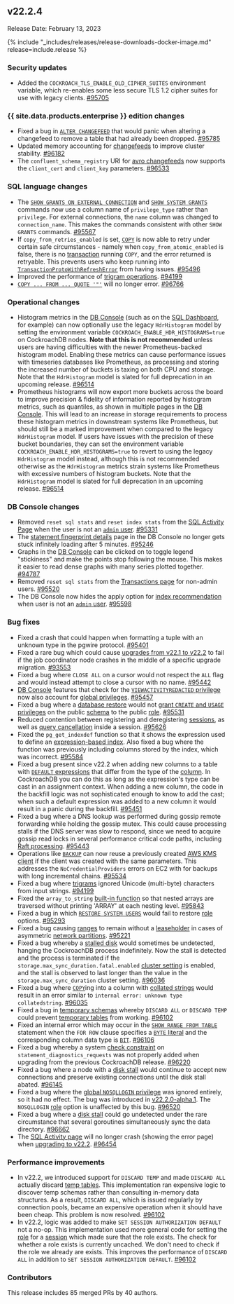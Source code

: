 ## v22.2.4

Release Date: February 13, 2023

{% include "_includes/releases/release-downloads-docker-image.md" release=include.release %}

<h3 id="v22-2-4-security-updates">Security updates</h3>

- Added the `COCKROACH_TLS_ENABLE_OLD_CIPHER_SUITES` environment variable, which re-enables some less secure TLS 1.2 cipher suites for use with legacy clients. [#95705][#95705]

<h3 id="v22-2-4-{{-site.data.products.enterprise-}}-edition-changes">{{ site.data.products.enterprise }} edition changes</h3>

- Fixed a bug in [`ALTER CHANGEFEED`](https://www.cockroachlabs.com/docs/v22.2/alter-changefeed) that would panic when altering a changefeed to remove a table that had already been dropped. [#95785][#95785]
- Updated memory accounting for [changefeeds](https://www.cockroachlabs.com/docs/v22.2/create-and-configure-changefeeds) to improve cluster stability. [#96182][#96182]
- The `confluent_schema_registry` URI for [avro changefeeds](https://www.cockroachlabs.com/docs/v22.2/changefeed-messages#avro) now supports the `client_cert` and `client_key` parameters. [#96533][#96533]

<h3 id="v22-2-4-sql-language-changes">SQL language changes</h3>

- The [`SHOW GRANTS ON EXTERNAL CONNECTION`](https://www.cockroachlabs.com/docs/v22.2/show-grants) and [`SHOW SYSTEM GRANTS`](https://www.cockroachlabs.com/docs/v22.2/show-system-grants) commands now use a column name of `privilege_type` rather than `privilege`. For external connections, the `name` column was changed to `connection_name`. This makes the commands consistent with other `SHOW GRANTS` commands. [#95567][#95567]
- If `copy_from_retries_enabled` is set, [`COPY`](https://www.cockroachlabs.com/docs/v22.2/copy-from) is now able to retry under certain safe circumstances - namely when `copy_from_atomic_enabled` is false, there is no [transaction](https://www.cockroachlabs.com/docs/v22.2/transactions) running `COPY`, and the error returned is retryable. This prevents users who keep running into [`TransactionProtoWithRefreshError`](https://www.cockroachlabs.com/docs/v22.2/transaction-retry-error-reference) from having issues. [#95496][#95496]
- Improved the performance of [trigram operations](https://www.cockroachlabs.com/docs/v22.2/trigram-indexes). [#94199][#94199]
- [`COPY ... FROM ... QUOTE '"'`](https://www.cockroachlabs.com/docs/v22.2/copy-from) will no longer error. [#96766][#96766]

<h3 id="v22-2-4-operational-changes">Operational changes</h3>

- Histogram metrics in the [DB Console](https://www.cockroachlabs.com/docs/v22.2/ui-overview) (such as on the [SQL Dashboard](https://www.cockroachlabs.com/docs/v22.2/ui-sql-dashboard), for example) can now optionally use the legacy `HdrHistogram` model by setting the environment variable `COCKROACH_ENABLE_HDR_HISTOGRAMS=true` on CockroachDB nodes. **Note that this is not recommended** unless users are having difficulties with the newer Prometheus-backed histogram model. Enabling these metrics can cause performance issues with timeseries databases like Prometheus, as processing and storing the increased number of buckets is taxing on both CPU and storage. Note that the `HdrHistogram` model is slated for full deprecation in an upcoming release. [#96514][#96514]
- Prometheus histograms will now export more buckets across the board to improve precision & fidelity of information reported by histogram metrics, such as quantiles, as shown in multiple pages in the [DB Console](https://www.cockroachlabs.com/docs/v22.2/ui-overview). This will lead to an increase in storage requirements to process these histogram metrics in downstream systems like Prometheus, but should still be a marked improvement when compared to the legacy `HdrHistogram` model. If users have issues with the precision of these bucket boundaries, they can set the environment variable `COCKROACH_ENABLE_HDR_HISTOGRAMS=true` to revert to using the legacy `HdrHistogram` model instead, although this is not recommended otherwise as the `HdrHistogram` metrics strain systems like Prometheus with excessive numbers of histogram buckets. Note that the `HdrHistogram` model is slated for full deprecation in an upcoming release. [#96514][#96514]

<h3 id="v22-2-4-db-console-changes">DB Console changes</h3>

- Removed `reset sql stats` and `reset index stats` from the [SQL Activity Page](https://www.cockroachlabs.com/docs/v22.2/ui-transactions-page) when the user is not an [`admin` user](https://www.cockroachlabs.com/docs/v22.2/security-reference/authorization#admin-role). [#95331][#95331]
- The [statement fingerprint details](https://www.cockroachlabs.com/docs/v22.2/ui-statements-page#sql-statement-fingerprints) page in the DB Console no longer gets stuck infinitely loading after 5 minutes. [#95246][#95246]
- Graphs in the [DB Console](https://www.cockroachlabs.com/docs/v22.2/ui-overview) can be clicked on to toggle legend "stickiness" and make the points stop following the mouse. This makes it easier to read dense graphs with many series plotted together. [#94787][#94787]
- Removed `reset sql stats` from the [Transactions page](https://www.cockroachlabs.com/docs/v22.2/ui-transactions-page) for non-admin users. [#95520][#95520]
- The DB Console now hides the apply option for [index recommendation](https://www.cockroachlabs.com/docs/v22.2/ui-databases-page#index-recommendations) when user is not an [`admin` user](https://www.cockroachlabs.com/docs/v22.2/security-reference/authorization#admin-role). [#95598][#95598]

<h3 id="v22-2-4-bug-fixes">Bug fixes</h3>

- Fixed a crash that could happen when formatting a tuple with an unknown type in the pgwire protocol. [#95401][#95401]
- Fixed a rare bug which could cause [upgrades from v22.1 to v22.2](https://www.cockroachlabs.com/docs/v22.2/upgrade-cockroach-version) to fail if the job coordinator node crashes in the middle of a specific upgrade migration. [#93553][#93553]
- Fixed a bug where `CLOSE ALL` on a cursor would not respect the `ALL` flag and would instead attempt to close a cursor with no name. [#95442][#95442]
- [DB Console](https://www.cockroachlabs.com/docs/v22.2/ui-overview) features that check for the [`VIEWACTIVITYREDACTED` privilege](https://www.cockroachlabs.com/docs/v22.2/alter-role#role-options) now also account for [global privileges](https://www.cockroachlabs.com/docs/v22.2/security-reference/authorization#supported-privileges). [#95457][#95457]
- Fixed a bug where a [database restore](https://www.cockroachlabs.com/docs/v22.2/restore) would not [grant `CREATE` and `USAGE` privileges](https://www.cockroachlabs.com/docs/v22.2/grant) on the public [schema](https://www.cockroachlabs.com/docs/v22.2/create-schema) to the public [role](https://www.cockroachlabs.com/docs/v22.2/security-reference/authorization#users-and-roles). [#95531][#95531]
- Reduced contention between registering and deregistering [sessions](https://www.cockroachlabs.com/docs/v22.2/show-sessions), as well as [query cancellation](https://www.cockroachlabs.com/docs/v22.2/cancel-query) inside a session. [#95626][#95626]
- Fixed the `pg_get_indexdef` function so that it shows the expression used to define an [expression-based index](https://www.cockroachlabs.com/docs/v22.2/expression-indexes). Also fixed a bug where the function was previously including columns stored by the index, which was incorrect. [#95584][#95584]
- Fixed a bug present since v22.2 when adding new columns to a table with [`DEFAULT` expressions](https://www.cockroachlabs.com/docs/v22.2/default-value) that differ from the type of the [column](https://www.cockroachlabs.com/docs/v22.2/show-columns). In CockroachDB you can do this as long as the expression's type can be cast in an assignment context. When adding a new column, the code in the backfill logic was not sophisticated enough to know to add the cast; when such a default expression was added to a new column it would result in a panic during the backfill. [#95451][#95451]
- Fixed a bug where a DNS lookup was performed during gossip remote forwarding while holding the gossip mutex. This could cause processing stalls if the DNS server was slow to respond, since we need to acquire gossip read locks in several performance critical code paths, including [Raft processing](https://www.cockroachlabs.com/docs/v22.2/architecture/replication-layer#raft). [#95443][#95443]
- Operations like [`BACKUP`](https://www.cockroachlabs.com/docs/v22.2/backup) can now reuse a previously created [AWS KMS client](https://www.cockroachlabs.com/docs/v22.2/take-and-restore-encrypted-backups#use-key-management-service) if the client was created with the same parameters. This addresses the `NoCredentialProviders` errors on EC2 with for backups with long incremental chains. [#95534][#95534]
- Fixed a bug where [trigrams](https://www.cockroachlabs.com/docs/v22.2/trigram-indexes) ignored Unicode (multi-byte) characters from input strings. [#94199][#94199]
- Fixed the `array_to_string` [built-in function](https://www.cockroachlabs.com/docs/v22.2/functions-and-operators#array_to_string) so that nested arrays are traversed without printing 'ARRAY' at each nesting level. [#95843][#95843]
- Fixed a bug in which [`RESTORE SYSTEM USERS`](https://www.cockroachlabs.com/docs/v22.2/restore) would fail to restore [role](https://www.cockroachlabs.com/docs/v22.2/security-reference/authorization#users-and-roles) options. [#95293][#95293]
- Fixed a bug causing [ranges](https://www.cockroachlabs.com/docs/v22.2/architecture/overview#architecture-range) to remain without a [leaseholder](https://www.cockroachlabs.com/docs/v22.2/architecture/replication-layer#leases) in cases of asymmetric [network partitions](https://www.cockroachlabs.com/docs/v22.2/cluster-setup-troubleshooting#network-partition). [#95221][#95221]
- Fixed a bug whereby a [stalled disk](https://www.cockroachlabs.com/docs/v22.2/cluster-setup-troubleshooting#disk-stalls) would sometimes be undetected, hanging the CockroachDB process indefinitely. Now the stall is detected and the process is terminated if the `storage.max_sync_duration.fatal.enabled` [cluster setting](https://www.cockroachlabs.com/docs/v22.2/cluster-settings) is enabled, and the stall is observed to last longer than the value in the `storage.max_sync_duration` cluster setting. [#96036][#96036]
- Fixed a bug where [`COPY`](https://www.cockroachlabs.com/docs/v22.2/copy-from)ing into a column with [collated strings](https://www.cockroachlabs.com/docs/v22.2/collate) would result in an error similar to `internal error: unknown type collatedstring`. [#96035][#96035]
- Fixed a bug in [temporary schemas](https://www.cockroachlabs.com/docs/v22.2/temporary-tables#temporary-schemas) whereby `DISCARD ALL` or `DISCARD TEMP` could prevent [temporary tables](https://www.cockroachlabs.com/docs/v22.2/temporary-tables) from working. [#96102][#96102]
- Fixed an internal error which may occur in the [`SHOW RANGE FROM TABLE`](https://www.cockroachlabs.com/docs/v22.2/show-range-for-row) statement when the `FOR ROW` clause specifies a [`BYTE` literal](https://www.cockroachlabs.com/docs/v22.2/bytes) and the corresponding column data type is [`BIT`](https://www.cockroachlabs.com/docs/v22.2/bit). [#96106][#96106]
- Fixed a bug whereby a system [check constraint](https://www.cockroachlabs.com/docs/v22.2/check) on `statement_diagnostics_requests` was not properly added when upgrading from the previous CockroachDB release. [#96220][#96220]
- Fixed a bug where a node with a [disk stall](https://www.cockroachlabs.com/docs/v22.2/cluster-setup-troubleshooting#disk-stalls) would continue to accept new connections and preserve existing connections until the disk stall abated. [#96145][#96145]
- Fixed a bug where the [global `NOSQLLOGIN` privilege](https://www.cockroachlabs.com/docs/v22.2/security-reference/authorization#supported-privileges) was ignored entirely, so it had no effect. The bug was introduced in [v22.2.0-alpha.1](https://www.cockroachlabs.com/docs/releases/v22.2#v22-2-0-alpha-1). The `NOSQLLOGIN` [role](https://www.cockroachlabs.com/docs/v22.2/security-reference/authorization#users-and-roles) option is unaffected by this bug. [#96520][#96520]
- Fixed a bug where a [disk stall](https://www.cockroachlabs.com/docs/v22.2/cluster-setup-troubleshooting#disk-stalls) could go undetected under the rare circumstance that several goroutines simultaneously sync the data directory. [#96662][#96662]
- The [SQL Activity page](https://www.cockroachlabs.com/docs/v22.2/ui-transactions-page) will no longer crash (showing the error page) when [upgrading to v22.2](https://www.cockroachlabs.com/docs/v22.2/upgrade-cockroach-version). [#96454][#96454]

<h3 id="v22-2-4-performance-improvements">Performance improvements</h3>

- In v22.2, we introduced support for `DISCARD TEMP` and made `DISCARD ALL` actually discard [temp tables](https://www.cockroachlabs.com/docs/v22.2/temporary-tables). This implementation ran expensive logic to discover temp schemas rather than consulting in-memory data structures. As a result, `DISCARD ALL`, which is issued regularly by connection pools, became an expensive operation when it should have been cheap. This problem is now resolved. [#96102][#96102]
- In v22.2, logic was added to make `SET SESSION AUTHORIZATION DEFAULT` not a no-op. This implementation used more general code for setting the [role](https://www.cockroachlabs.com/docs/v22.2/security-reference/authorization#users-and-roles) for a [session](https://www.cockroachlabs.com/docs/v22.2/show-sessions) which made sure that the role exists. The check for whether a role exists is currently uncached. We don't need to check if the role we already are exists. This improves the performance of `DISCARD ALL` in addition to `SET SESSION AUTHORIZATION DEFAULT`. [#96102][#96102]

<div class="release-note-contributors" markdown="1">

<h3 id="v22-2-4-contributors">Contributors</h3>

This release includes 85 merged PRs by 40 authors.

</div>

[#93553]: https://github.com/cockroachdb/cockroach/pull/93553
[#94199]: https://github.com/cockroachdb/cockroach/pull/94199
[#94787]: https://github.com/cockroachdb/cockroach/pull/94787
[#95221]: https://github.com/cockroachdb/cockroach/pull/95221
[#95246]: https://github.com/cockroachdb/cockroach/pull/95246
[#95293]: https://github.com/cockroachdb/cockroach/pull/95293
[#95331]: https://github.com/cockroachdb/cockroach/pull/95331
[#95399]: https://github.com/cockroachdb/cockroach/pull/95399
[#95401]: https://github.com/cockroachdb/cockroach/pull/95401
[#95442]: https://github.com/cockroachdb/cockroach/pull/95442
[#95443]: https://github.com/cockroachdb/cockroach/pull/95443
[#95451]: https://github.com/cockroachdb/cockroach/pull/95451
[#95457]: https://github.com/cockroachdb/cockroach/pull/95457
[#95496]: https://github.com/cockroachdb/cockroach/pull/95496
[#95520]: https://github.com/cockroachdb/cockroach/pull/95520
[#95531]: https://github.com/cockroachdb/cockroach/pull/95531
[#95534]: https://github.com/cockroachdb/cockroach/pull/95534
[#95567]: https://github.com/cockroachdb/cockroach/pull/95567
[#95584]: https://github.com/cockroachdb/cockroach/pull/95584
[#95598]: https://github.com/cockroachdb/cockroach/pull/95598
[#95626]: https://github.com/cockroachdb/cockroach/pull/95626
[#95705]: https://github.com/cockroachdb/cockroach/pull/95705
[#95707]: https://github.com/cockroachdb/cockroach/pull/95707
[#95785]: https://github.com/cockroachdb/cockroach/pull/95785
[#95788]: https://github.com/cockroachdb/cockroach/pull/95788
[#95843]: https://github.com/cockroachdb/cockroach/pull/95843
[#96035]: https://github.com/cockroachdb/cockroach/pull/96035
[#96036]: https://github.com/cockroachdb/cockroach/pull/96036
[#96102]: https://github.com/cockroachdb/cockroach/pull/96102
[#96106]: https://github.com/cockroachdb/cockroach/pull/96106
[#96145]: https://github.com/cockroachdb/cockroach/pull/96145
[#96182]: https://github.com/cockroachdb/cockroach/pull/96182
[#96194]: https://github.com/cockroachdb/cockroach/pull/96194
[#96220]: https://github.com/cockroachdb/cockroach/pull/96220
[#96347]: https://github.com/cockroachdb/cockroach/pull/96347
[#96454]: https://github.com/cockroachdb/cockroach/pull/96454
[#96514]: https://github.com/cockroachdb/cockroach/pull/96514
[#96520]: https://github.com/cockroachdb/cockroach/pull/96520
[#96533]: https://github.com/cockroachdb/cockroach/pull/96533
[#96643]: https://github.com/cockroachdb/cockroach/pull/96643
[#96662]: https://github.com/cockroachdb/cockroach/pull/96662
[#96766]: https://github.com/cockroachdb/cockroach/pull/96766
[012f57493]: https://github.com/cockroachdb/cockroach/commit/012f57493
[444b8b1df]: https://github.com/cockroachdb/cockroach/commit/444b8b1df
[588810286]: https://github.com/cockroachdb/cockroach/commit/588810286
[d2c414764]: https://github.com/cockroachdb/cockroach/commit/d2c414764
[dd43c0fe0]: https://github.com/cockroachdb/cockroach/commit/dd43c0fe0
[eb1ec9c51]: https://github.com/cockroachdb/cockroach/commit/eb1ec9c51
[f0cc1ad54]: https://github.com/cockroachdb/cockroach/commit/f0cc1ad54
[f3db08ce8]: https://github.com/cockroachdb/cockroach/commit/f3db08ce8

